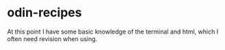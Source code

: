 # odin-recipes
At this point I have some basic knowledge of the terminal and html, which I often need revision when using. 